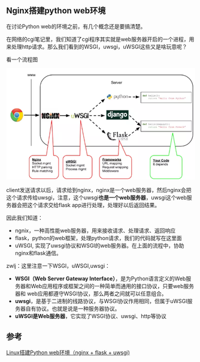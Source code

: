 ## Nginx搭建python web环境
在讨论Python web的环境之前，有几个概念还是要搞清楚。

在网络的cgi笔记里，我们知道了cgi程序其实就是web服务器开启的一个进程，用来处理http请求。那么我们看到的WSGI，uwsgi，uWSGI这些又是啥玩意呢？

看一个流程图

![](image/wsgi0.jpg)

client发送请求以后，请求给到nginx，nginx是一个web服务器，然后nginx会把这个请求传给uwsgi，注意，这个uwsgi**也是一个web服务器**，uwsgi这个web服务器会把这个请求交给flask app进行处理，处理好以后返回结果。

因此我们知道：

 - ngnix，一种高性能web服务器，用来接收请求、处理请求、返回响应
 - flask，python的web框架，处理python请求，我们的代码就写在这里面
 - uWSGI, 实现了uwsgi协议和WSGI的web服务器。在上面的流程中，协助nginx和flask通信。


zwlj：这里注意一下WSGI，uWSGI,uwsgi：

 - **WSGI（Web Server Gateway Interface）**，是为Python语言定义的Web服务器和Web应用程序或框架之间的一种简单而通用的接口协议，只要web服务器和 web应用都遵守WSGI协议，那么两者之间就可以任意组合。
 - **uwsgi**，是基于二进制的线路协议，与WSGI协议作用相同，但属于uWSGI服务器自有协议。也就是说是一种服务器协议。
 - **uWSGI是Web服务器**，它实现了WSGI协议、uwsgi、http等协议






## 参考
[Linux搭建Python web环境（nginx + flask + uwsgi)](https://www.jianshu.com/p/85692a94e99b)